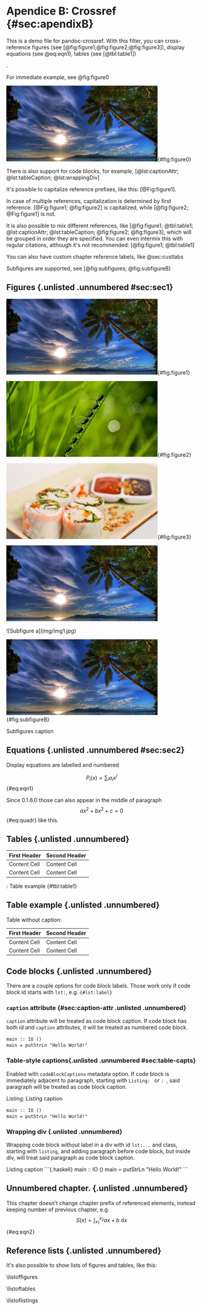 
# Apendice B: Crossref {#sec:apendixB}

This is a demo file for pandoc-crossref. With this filter, you can
cross-reference figures (see [@fig:figure1;@fig:figure2;@fig:figure3]), display
equations (see @eq:eqn1), tables (see [@tbl:table1])
<!--
and sections ([@sec:sec1;
@sec:sec2; @sec:caption-attr; @sec:table-capts; @sec:wrapping-div])
-->
.

For immediate example, see @fig:figure0

![A figure](img/img1.jpg){#fig:figure0}

There is also support for code blocks, for example, [@lst:captionAttr;
@lst:tableCaption; @lst:wrappingDiv]

It's possible to capitalize reference prefixes, like this: [@Fig:figure1].

In case of multiple references, capitalization is determined by first
reference. [@Fig:figure1; @fig:figure2] is capitalized, while [@fig:figure2;
@Fig:figure1] is not.

It is also possible to mix different references, like [@fig:figure1;
@tbl:table1; @lst:captionAttr; @lst:tableCaption; @fig:figure2; @fig:figure3],
which will be grouped in order they are specified. You can even intermix this
with regular citations, although it's not recommended: [@fig:figure1;
@tbl:table1]

You can also have custom chapter reference labels, like @sec:custlabs

Subfigures are supported, see [@fig:subfigures; @fig:subfigureB]

## Figures {.unlisted .unnumbered #sec:sec1}

![First figure](img/img1.jpg){#fig:figure1}

![Second figure](img/img2.jpg){#fig:figure2}

![Third figure](img/img3.jpg){#fig:figure3}

![Unlabelled image](img/img1.jpg)

<div id="fig:subfigures">
![Subfigure a](img/img1.jpg)

![Subfigure b](img/img1.jpg){#fig:subfigureB}

Subfigures caption
</div>

## Equations {.unlisted .unnumbered #sec:sec2} 

Display equations are labelled and numbered

$$ P_i(x) = \sum_i a_i x^i $$ {#eq:eqn1}

Since 0.1.6.0 those can also appear in the middle of paragraph
$$a x^2 + b x^2 + c = 0$$ {#eq:quadr} like this.

## Tables {.unlisted .unnumbered}

| First Header | Second Header |
|:-------------|:--------------|
| Content Cell | Content Cell  |
| Content Cell | Content Cell  |

: Table example {#tbl:table1}

## Table example {.unlisted .unnumbered} 


Table without caption:

| First Header | Second Header |
|:-------------|:--------------|
| Content Cell | Content Cell  |
| Content Cell | Content Cell  |


## Code blocks {.unlisted .unnumbered}

There are a couple options for code block labels. Those work only if code block id starts with `lst:`, e.g. `{#lst:label}`

### `caption` attribute {#sec:caption-attr .unlisted .unnumbered}

`caption` attribute will be treated as code block caption. If code block has both id and `caption` attributes, it will be treated as numbered code block.

```{#lst:captionAttr .haskell caption="Listing caption"}
main :: IO ()
main = putStrLn "Hello World!"
```

### Table-style captions{.unlisted .unnumbered #sec:table-capts}

Enabled with `codeBlockCaptions` metadata option. If code block is immediately
adjacent to paragraph, starting with `Listing: ` or `: `, said paragraph will
be treated as code block caption.

Listing: Listing caption

```{#lst:tableCaption .haskell}
main :: IO ()
main = putStrLn "Hello World!"
```

### Wrapping div {.unlisted .unnumbered}

Wrapping code block without label in a div with id `lst:...` and class, starting with `listing`, and adding paragraph before code block, but inside div, will treat said paragraph as code block caption.

<div id="lst:wrappingDiv" class="listing">
Listing caption
```{.haskell}
main :: IO ()
main = putStrLn "Hello World!"
```
</div>

## Unnumbered chapter.  {.unlisted .unnumbered}

This chapter doesn't change chapter prefix of referenced elements, instead keeping number of previous chapter, e.g.
$$ S(x) = \int_{x_1}^{x_2} a x+b \  \mathrm{d}x $$ {#eq:eqn2}

## Reference lists {.unlisted .unnumbered}

It's also possible to show lists of figures and tables, like this:

\listoffigures

\listoftables

\listoflistings

<!--
## Custom labels {.unnumbered .unlisted}

### This section will have custom label {.unnambered #sec:custlabs label=CustLabs}
-->
